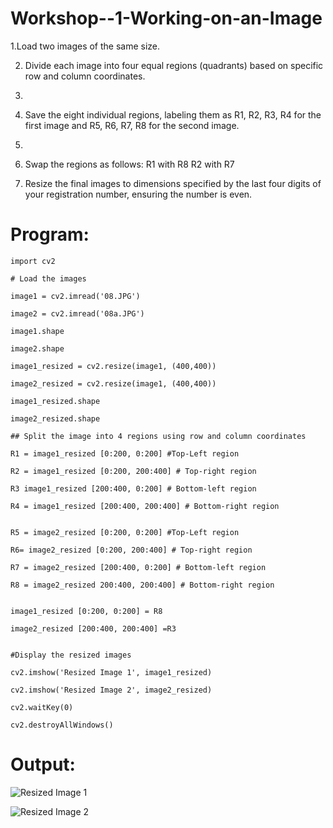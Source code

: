 # Workshop--1-Working-on-an-Image


1.Load two images of the same size.

2. Divide each image into four equal regions (quadrants) based on specific row and column coordinates.
3. 
4. Save the eight individual regions, labeling them as R1, R2, R3, R4 for the first image and R5, R6, R7, R8 for the second image.
5. 
6. Swap the regions as follows:
        R1 with R8
        R2 with R7
   
8. Resize the final images to dimensions specified by the last four digits of your registration number, ensuring the number is even.

# Program:
```
import cv2

# Load the images

image1 = cv2.imread('08.JPG')

image2 = cv2.imread('08a.JPG')

image1.shape

image2.shape

image1_resized = cv2.resize(image1, (400,400))

image2_resized = cv2.resize(image1, (400,400))

image1_resized.shape

image2_resized.shape

## Split the image into 4 regions using row and column coordinates

R1 = image1_resized [0:200, 0:200] #Top-Left region

R2 = image1_resized [0:200, 200:400] # Top-right region

R3 image1_resized [200:400, 0:200] # Bottom-left region

R4 = image1_resized [200:400, 200:400] # Bottom-right region


R5 = image2_resized [0:200, 0:200] #Top-Left region

R6= image2_resized [0:200, 200:400] # Top-right region

R7 = image2_resized [200:400, 0:200] # Bottom-left region

R8 = image2_resized 200:400, 200:400] # Bottom-right region


image1_resized [0:200, 0:200] = R8

image2_resized [200:400, 200:400] =R3


#Display the resized images

cv2.imshow('Resized Image 1', image1_resized)

cv2.imshow('Resized Image 2', image2_resized)

cv2.waitKey(0)

cv2.destroyAllWindows()
```

# Output:

![Resized Image 1](https://github.com/user-attachments/assets/877082b8-ff37-4a50-a7bc-5f2a6bb0fa5f)



![Resized Image 2](https://github.com/user-attachments/assets/cee42089-d9ef-4a13-965a-a496b3cf7b36)




